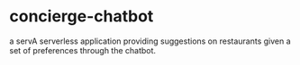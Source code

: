 # concierge-chatbot
a servA serverless application providing suggestions on restaurants given a set of preferences through the chatbot.
